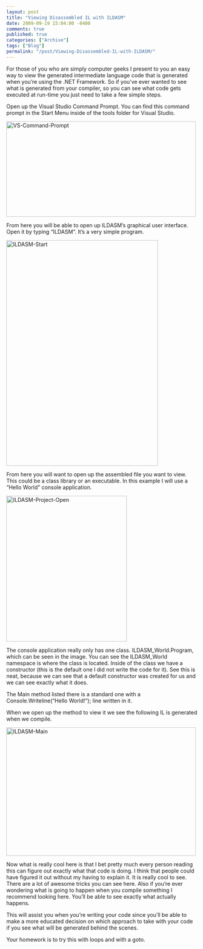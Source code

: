 ```yaml
---
layout: post
title: "Viewing Disassembled IL with ILDASM"
date: 2009-09-19 15:04:00 -0400
comments: true
published: true
categories: ["Archive"]
tags: ["Blog"]
permalink: "/post/Viewing-Disassembled-IL-with-ILDASM/"
---
```

<!-- more -->



<p>For those of you who are simply computer geeks I present to you an easy way to view the generated intermediate language code that is generated when you&rsquo;re using the .NET Framework. So if you&rsquo;ve ever wanted to see what is generated from your compiler, so you can see what code gets executed at run-time you just need to take a few simple steps.</p>
<p>Open up the Visual Studio Command Prompt. You can find this command prompt in the Start Menu inside of the tools folder for Visual Studio.</p>
<p><img style="border-bottom: 0px; border-left: 0px; display: inline; border-top: 0px; border-right: 0px" title="VS-Command-Prompt" src="http://brendan.enrick.com/files/media/image/WindowsLiveWriter/ViewingDisassembledILwithILDASM_D350/VS-Command-Prompt_3.jpg" border="0" alt="VS-Command-Prompt" width="500" height="251" /></p>
<p>From here you will be able to open up ILDASM&rsquo;s graphical user interface. Open it by typing &ldquo;ILDASM&rdquo;. It&rsquo;s a very simple program.</p>
<p><img style="border-bottom: 0px; border-left: 0px; display: inline; border-top: 0px; border-right: 0px" title="ILDASM-Start" src="http://brendan.enrick.com/files/media/image/WindowsLiveWriter/ViewingDisassembledILwithILDASM_D350/ILDASM-Start_3.jpg" border="0" alt="ILDASM-Start" width="400" height="594" /></p>
<p>From here you will want to open up the assembled file you want to view. This could be a class library or an executable. In this example I will use a &ldquo;Hello World&rdquo; console application.</p>
<p><img style="border-bottom: 0px; border-left: 0px; display: inline; border-top: 0px; border-right: 0px" title="ILDASM-Project-Open" src="http://brendan.enrick.com/files/media/image/WindowsLiveWriter/ViewingDisassembledILwithILDASM_D350/ILDASM-Project-Open_3.jpg" border="0" alt="ILDASM-Project-Open" width="318" height="384" /></p>
<p>The console application really only has one class. ILDASM_World.Program, which can be seen in the image. You can see the ILDASM_World namespace is where the class is located. Inside of the class we have a constructor (this is the default one I did not write the code for it). See this is neat, because we can see that a default constructor was created for us and we can see exactly what it does.</p>
<p>The Main method listed there is a standard one with a Console.Writeline(&ldquo;Hello World!&rdquo;); line written in it.</p>
<p>When we open up the method to view it we see the following IL is generated when we compile.</p>
<p><img style="border-bottom: 0px; border-left: 0px; display: inline; border-top: 0px; border-right: 0px" title="ILDASM-Main" src="http://brendan.enrick.com/files/media/image/WindowsLiveWriter/ViewingDisassembledILwithILDASM_D350/ILDASM-Main_3.jpg" border="0" alt="ILDASM-Main" width="500" height="338" /></p>
<p>Now what is really cool here is that I bet pretty much every person reading this can figure out exactly what that code is doing. I think that people could have figured it out without my having to explain it. It is really cool to see. There are a lot of awesome tricks you can see here. Also if you&rsquo;re ever wondering what is going to happen when you compile something I recommend looking here. You&rsquo;ll be able to see exactly what actually happens.</p>
<p>This will assist you when you&rsquo;re writing your code since you&rsquo;ll be able to make a more educated decision on which approach to take with your code if you see what will be generated behind the scenes.</p>
<p>Your homework is to try this with loops and with a goto.</p>
